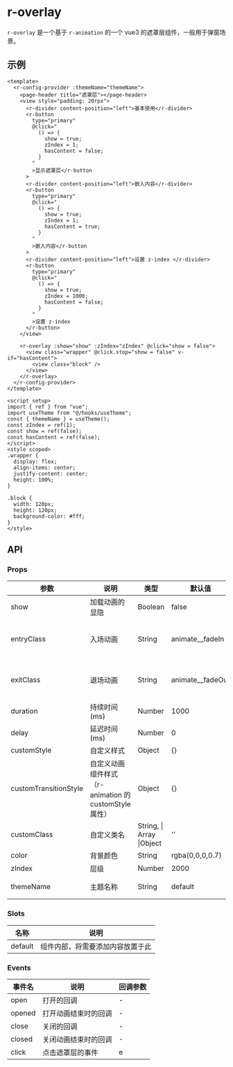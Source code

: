 # r-overlay

`r-overlay` 是一个基于 `r-animation` 的一个 vue3 的遮罩层组件，一般用于弹窗场景。

## 示例

```vue
<template>
  <r-config-provider :themeName="themeName">
    <page-header title="遮罩层"></page-header>
    <view style="padding: 20rpx">
      <r-divider content-position="left">基本使用</r-divider>
      <r-button
        type="primary"
        @click="
          () => {
            show = true;
            zIndex = 1;
            hasContent = false;
          }
        "
        >显示遮罩层</r-button
      >
      <r-divider content-position="left">嵌入内容</r-divider>
      <r-button
        type="primary"
        @click="
          () => {
            show = true;
            zIndex = 1;
            hasContent = true;
          }
        "
        >嵌入内容</r-button
      >
      <r-divider content-position="left">设置 z-index </r-divider>
      <r-button
        type="primary"
        @click="
          () => {
            show = true;
            zIndex = 1000;
            hasContent = false;
          }
        "
        >设置 z-index
      </r-button>
    </view>

    <r-overlay :show="show" :zIndex="zIndex" @click="show = false">
      <view class="wrapper" @click.stop="show = false" v-if="hasContent">
        <view class="block" />
      </view>
    </r-overlay>
  </r-config-provider>
</template>

<script setup>
import { ref } from "vue";
import useTheme from "@/hooks/useTheme";
const { themeName } = useTheme();
const zIndex = ref(1);
const show = ref(false);
const hasContent = ref(false);
</script>
<style scoped>
.wrapper {
  display: flex;
  align-items: center;
  justify-content: center;
  height: 100%;
}

.block {
  width: 120px;
  height: 120px;
  background-color: #fff;
}
</style>

```

## API

### Props

| 参数                  | 说明                                                   | 类型                      | 默认值             | 可选值                                                              |
| --------------------- | ------------------------------------------------------ | ------------------------- | ------------------ | ------------------------------------------------------------------- |
| show                  | 加载动画的显隐                                         | Boolean                   | false              | true                                                                |
| entryClass            | 入场动画                                               | String                    | animate\_\_fadeIn  | animate\_\_bounceIn ...更多可移步到官网查看 https://animate.style/  |
| exitClass             | 退场动画                                               | String                    | animate\_\_fadeOut | animate\_\_bounceOut ...更多可移步到官网查看 https://animate.style/ |
| duration              | 持续时间(ms)                                           | Number                    | 1000               | -                                                                   |
| delay                 | 延迟时间(ms)                                           | Number                    | 0                  | -                                                                   |
| customStyle           | 自定义样式                                             | Object                    | {}                 | -                                                                   |
| customTransitionStyle | 自定义动画组件样式 （r-animation 的 customStyle 属性） | Object                    | {}                 | -                                                                   |
| customClass           | 自定义类名                                             | String, \| Array \|Object | ''                 | -                                                                   |
| color                 | 背景颜色                                               | String                    | rgba(0,0,0,0.7)    | -                                                                   |
| zIndex                | 层级                                                   | Number                    | 2000               | -                                                                   |
| themeName             | 主题名称                                               | String                    | default            | 可自定义 r-theme 设置                                               |

### Slots

| 名称    | 说明                             |
| ------- | -------------------------------- |
| default | 组件内部，将需要添加内容放置于此 |

### Events

| 事件名 | 说明                 | 回调参数 |
| ------ | -------------------- | -------- |
| open   | 打开的回调           | -        |
| opened | 打开动画结束时的回调 | -        |
| close  | 关闭的回调           | -        |
| closed | 关闭动画结束时的回调 | -        |
| click  | 点击遮罩层的事件     | e        |
